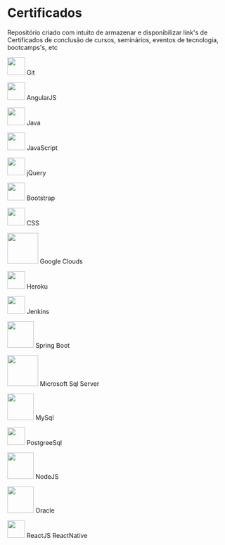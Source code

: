 # Certificados
Repositório criado com intuito de armazenar e disponibilizar link's de Certificados de conclusão de cursos, seminários, eventos de tecnologia, bootcamps's, etc


<img src="https://cdn.jsdelivr.net/gh/devicons/devicon/icons/git/git-original.svg" width="40" height="40"/> Git 

<img src="https://cdn.jsdelivr.net/gh/devicons/devicon/icons/angularjs/angularjs-original.svg" width="40" height="40"/> AngularJS

<img src="https://cdn.jsdelivr.net/gh/devicons/devicon/icons/java/java-original-wordmark.svg" width="40" height="40"/> Java

<img src="https://cdn.jsdelivr.net/gh/devicons/devicon/icons/javascript/javascript-original.svg" width="40" height="40"/> JavaScript
                              
<img src="https://cdn.jsdelivr.net/gh/devicons/devicon/icons/jquery/jquery-original-wordmark.svg" width="40" height="40"/> jQuery

<img src="https://cdn.jsdelivr.net/gh/devicons/devicon/icons/bootstrap/bootstrap-original-wordmark.svg" width="40" height="40" /> Bootstrap
          
<img src="https://cdn.jsdelivr.net/gh/devicons/devicon/icons/css3/css3-original-wordmark.svg" width="40" height="40"/> CSS
          
<img src="https://cdn.jsdelivr.net/gh/devicons/devicon/icons/googlecloud/googlecloud-original-wordmark.svg" width="70" hight="70" /> Google Clouds

<img src="https://cdn.jsdelivr.net/gh/devicons/devicon/icons/heroku/heroku-plain-wordmark.svg" width="40" height="40"/> Heroku

<img src="https://cdn.jsdelivr.net/gh/devicons/devicon/icons/jenkins/jenkins-original.svg" width="40" height="40"/> Jenkins

<img src="https://cdn.jsdelivr.net/gh/devicons/devicon/icons/spring/spring-original-wordmark.svg" width="60" height="60"/> Spring Boot

<img src="https://cdn.jsdelivr.net/gh/devicons/devicon/icons/microsoftsqlserver/microsoftsqlserver-plain-wordmark.svg" width="70" height="70"/> Microsoft Sql Server

<img src="https://cdn.jsdelivr.net/gh/devicons/devicon/icons/mysql/mysql-original-wordmark.svg" width="60" height="60"/> MySql
          
<img src="https://cdn.jsdelivr.net/gh/devicons/devicon/icons/postgresql/postgresql-original-wordmark.svg" width="40" height="40"/> PostgreeSql
         
<img src="https://cdn.jsdelivr.net/gh/devicons/devicon/icons/nodejs/nodejs-original-wordmark.svg" width="60" height="60"/> NodeJS

<img src="https://cdn.jsdelivr.net/gh/devicons/devicon/icons/oracle/oracle-original.svg" width="60" height="60"/> Oracle

<img src="https://cdn.jsdelivr.net/gh/devicons/devicon/icons/react/react-original-wordmark.svg" width="40" height="40"/> ReactJS ReactNative

